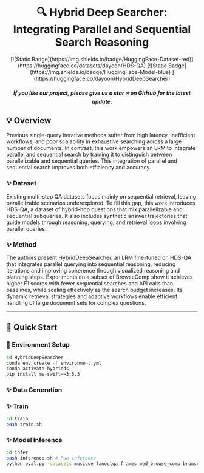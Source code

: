 <h1 align="center"> 🔍 Hybrid Deep Searcher:</br>Integrating Parallel and Sequential Search Reasoning</a></h1>

<div align="center"> 
[![Static Badge](https://img.shields.io/badge/HuggingFace-Dataset-red)](https://huggingface.co/datasets/dayoon/HDS-QA) 
[![Static Badge](https://img.shields.io/badge/HuggingFace-Model-blue)
](https://huggingface.co/dayoon/HybridDeepSearcher) 
<!-- [![Paper](https://img.shields.io/badge/Paper-arXiv-b5212f.svg?logo=arxiv)](https://arxiv.org/abs/2501.05366)  -->
</div>

<h5 align="center"> If you like our project, please give us a star ⭐ on GitHub for the latest update.</h5>

## 💡 Overview

Previous single-query iterative methods suffer from high latency, inefficient workflows, and poor scalability in exhaustive searching across a large number of documents. In contrast, this work empowers an LRM to integrate parallel and sequential search by training it to distinguish between parallelizable and sequential queries. This integration of parallel and sequential search improves both efficiency and accuracy.

### ✨ Dataset

Existing multi-step QA datasets focus mainly on sequential retrieval, leaving parallelizable scenarios underexplored. To fill this gap, this work introduces HDS-QA, a dataset of hybrid-hop questions that mix parallelizable and sequential subqueries. It also includes synthetic answer trajectories that guide models through reasoning, querying, and retrieval loops involving parallel queries.

### ✨ Method

The authors present HybridDeepSearcher, an LRM fine-tuned on HDS-QA that integrates parallel querying into sequential reasoning, reducing iterations and improving coherence through visualized reasoning and planning steps. Experiments on a subset of BrowseComp show it achieves higher F1 scores with fewer sequential searches and API calls than baselines, while scaling effectively as the search budget increases. Its dynamic retrieval strategies and adaptive workflows enable efficient handling of large document sets for complex questions.

---

## 🏃 Quick Start

### 🔧 Environment Setup
```bash
cd HybridDeepSearcher
conda env create -f environment.yml
conda activate hybridds
pip install ms-swift==3.5.3
```

### ✨ Data Generation

### ✨ Train
```bash
cd train
bash train.sh
```

### ✨ Model Inference

```bash
cd infer
bash inference.sh # Run inference
python eval.py -datasets musique fanoutqa frames med_browse_comp browse_comp # Evaluation
```

<!-- 
## 📄 Citation

If you find this work helpful, please cite our paper:
```bibtex
``` -->